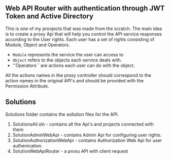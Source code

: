 ## Web API Router with authentication through JWT Token and Active Directory
This is one of my proojects that was made from the scratch. 
The main idea is to create a proxy Api that will help you control the API service responses according to the User rights. 
Each user has a set of rights consisting of Module, Object and Operators.
* ``Module`` represents the service the user can access to
* ``Object`` refers to the objects each service deals with.
* ''Operators`` are actions each user can do with the object.

All the actions names in the proxy controller should correspond to the action names in the original API's and should be provided with the Permission Attribute.

## Solutions
Solutions folder contains the sollution files for the API.
1. SolutionsAll.sln - contains all the Api's and projects connected with them
1. SolutionAdminWebApi - contains Admin Api for configuring user rights.
1. SolutionAuthorizationWebApi - contains Authorization Web Api for user authenication.
1. SolutionWebApiRouter - a proxu API with client request
